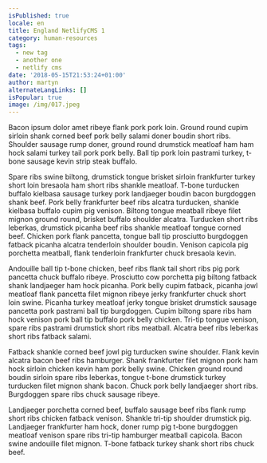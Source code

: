 ```yaml
---
isPublished: true
locale: en
title: England NetlifyCMS 1
category: human-resources
tags:
  - new tag
  - another one
  - netlify cms
date: '2018-05-15T21:53:24+01:00'
author: martyn
alternateLangLinks: []
isPopular: true
image: /img/017.jpeg
---
```

Bacon ipsum dolor amet ribeye flank pork pork loin. Ground round cupim sirloin shank corned beef pork belly salami doner boudin short ribs. Shoulder sausage rump doner, ground round drumstick meatloaf ham ham hock salami turkey tail pork pork belly. Ball tip pork loin pastrami turkey, t-bone sausage kevin strip steak buffalo.

Spare ribs swine biltong, drumstick tongue brisket sirloin frankfurter turkey short loin bresaola ham short ribs shankle meatloaf. T-bone turducken buffalo kielbasa sausage turkey pork landjaeger boudin bacon burgdoggen shank beef. Pork belly frankfurter beef ribs alcatra turducken, shankle kielbasa buffalo cupim pig venison. Biltong tongue meatball ribeye filet mignon ground round, brisket buffalo shoulder alcatra. Turducken short ribs leberkas, drumstick picanha beef ribs shankle meatloaf tongue corned beef. Chicken pork flank pancetta, tongue ball tip prosciutto burgdoggen fatback picanha alcatra tenderloin shoulder boudin. Venison capicola pig porchetta meatball, flank tenderloin frankfurter chuck bresaola kevin.

Andouille ball tip t-bone chicken, beef ribs flank tail short ribs pig pork pancetta chuck buffalo ribeye. Prosciutto cow porchetta pig biltong fatback shank landjaeger ham hock picanha. Pork belly cupim fatback, picanha jowl meatloaf flank pancetta filet mignon ribeye jerky frankfurter chuck short loin swine. Picanha turkey meatloaf jerky tongue brisket drumstick sausage pancetta pork pastrami ball tip burgdoggen. Cupim biltong spare ribs ham hock venison pork ball tip buffalo pork belly chicken. Tri-tip tongue venison, spare ribs pastrami drumstick short ribs meatball. Alcatra beef ribs leberkas short ribs fatback salami.

Fatback shankle corned beef jowl pig turducken swine shoulder. Flank kevin alcatra bacon beef ribs hamburger. Shank frankfurter filet mignon pork ham hock sirloin chicken kevin ham pork belly swine. Chicken ground round boudin sirloin spare ribs leberkas, tongue t-bone drumstick turkey turducken filet mignon shank bacon. Chuck pork belly landjaeger short ribs. Burgdoggen spare ribs chuck sausage ribeye.

Landjaeger porchetta corned beef, buffalo sausage beef ribs flank rump short ribs chicken fatback venison. Shankle tri-tip shoulder drumstick pig. Landjaeger frankfurter ham hock, doner rump pig t-bone burgdoggen meatloaf venison spare ribs tri-tip hamburger meatball capicola. Bacon swine andouille filet mignon. T-bone fatback turkey shank short ribs chuck beef.
